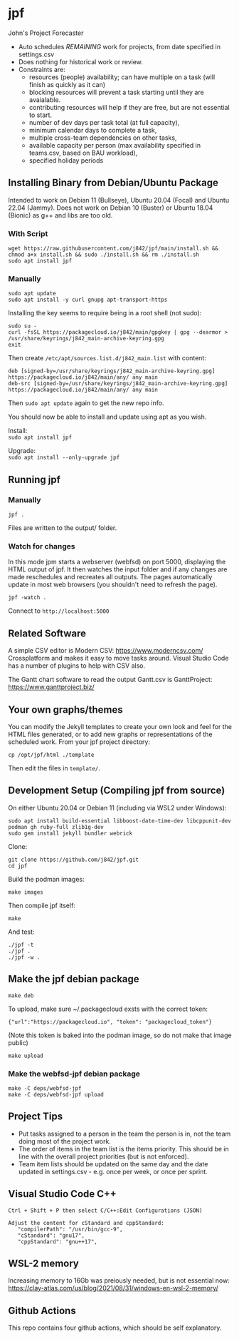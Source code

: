 # jpf

John's Project Forecaster

- Auto schedules *REMAINING* work for projects, from date specified in settings.csv
- Does nothing for historical work or review.
- Constraints are:
   - resources (people) availability; can have multiple on a task (will finish as quickly as it can)
   - blocking resources will prevent a task starting until they are avaialable.
   - contributing resources will help if they are free, but are not essential to start.
   - number of dev days per task total (at full capacity),
   - minimum calendar days to complete a task,
   - multiple cross-team dependencies on other tasks,
   - available capacity per person (max availability specified in teams.csv, based on BAU workload),
   - specified holiday periods

## Installing Binary from Debian/Ubuntu Package


Intended to work on Debian 11 (Bullseye), Ubuntu 20.04 (Focal) and Ubuntu 22.04 (Jammy). Does not work on Debian 10 (Buster) or Ubuntu 18.04 (Bionic) as g++ and libs are too old.

### With Script

```
wget https://raw.githubusercontent.com/j842/jpf/main/install.sh && chmod a+x install.sh && sudo ./install.sh && rm ./install.sh
sudo apt install jpf
```

### Manually

```
sudo apt update
sudo apt install -y curl gnupg apt-transport-https
```

Installing the key seems to require being in a root shell (not sudo):
```
sudo su -
curl -fsSL https://packagecloud.io/j842/main/gpgkey | gpg --dearmor > /usr/share/keyrings/j842_main-archive-keyring.gpg
exit
```

Then create `/etc/apt/sources.list.d/j842_main.list` with content:
```
deb [signed-by=/usr/share/keyrings/j842_main-archive-keyring.gpg] https://packagecloud.io/j842/main/any/ any main
deb-src [signed-by=/usr/share/keyrings/j842_main-archive-keyring.gpg] https://packagecloud.io/j842/main/any/ any main
```
Then `sudo apt update` again to get the new repo info.

You should now be able to install and update using apt as you wish.  
  
Install:  
`sudo apt install jpf`  
  
Upgrade:  
`sudo apt install --only-upgrade jpf`



## Running jpf

### Manually

`jpf .`

Files are written to the output/ folder.

### Watch for changes

In this mode jpm starts a webserver (webfsd) on port 5000, displaying the HTML output of jpf. 
It then watches the input folder and if any changes are made reschedules and recreates all outputs.
The pages automatically update in most web browsers (you shouldn't need to refresh the page).

```
jpf -watch .
```

Connect to `http://localhost:5000`

## Related Software

A simple CSV editor is Modern CSV:  https://www.moderncsv.com/
Crossplatform and makes it easy to move tasks around. Visual Studio
Code has a number of plugins to help with CSV also.

The Gantt chart software to read the output Gantt.csv is GanttProject:
https://www.ganttproject.biz/


## Your own graphs/themes

You can modify the Jekyll templates to create your own look and feel for the HTML files generated, or to add new graphs or representations of the scheduled work. From your jpf project directory:

```
cp /opt/jpf/html ./template
```

Then edit the files in `template/`.

## Development Setup (Compiling jpf from source)

On either Ubuntu 20.04 or Debian 11 (including via WSL2 under Windows):
```
sudo apt install build-essential libboost-date-time-dev libcppunit-dev podman gh ruby-full zlib1g-dev
sudo gem install jekyll bundler webrick
```

Clone:
```
git clone https://github.com/j842/jpf.git
cd jpf
```

Build the podman images:
```
make images
```

Then compile jpf itself:
```
make
```
And test:

```
./jpf -t
./jpf .
./jpf -w .
```

## Make the jpf debian package
```
make deb
```

To upload, make sure ~/.packagecloud exsts with the correct token:
```
{"url":"https://packagecloud.io", "token": "packagecloud_token"}
```
(Note this token is baked into the podman image, so do not make that image public)
```
make upload
```

### Make the webfsd-jpf debian package

```
make -C deps/webfsd-jpf
make -C deps/webfsd-jpf upload
```


## Project Tips

- Put tasks assigned to a person in the team the person is in, not the team doing most of the project work.
- The order of items in the team list is the items priority. This should be in line with the overall project priorities (but is not enforced).
- Team item lists should be updated on the same day and the date updated in settings.csv - e.g. once per week, or once per sprint.



## Visual Studio Code C++
```
Ctrl + Shift + P then select C/C++:Edit Configurations (JSON)

Adjust the content for cStandard and cppStandard:
   "compilerPath": "/usr/bin/gcc-9",
   "cStandard": "gnu17",
   "cppStandard": "gnu++17",
```

## WSL-2 memory
Increasing memory to 16Gb was preiously needed, but is not essential now:   
https://clay-atlas.com/us/blog/2021/08/31/windows-en-wsl-2-memory/


## Github Actions

This repo contains four github actions, which should be self explanatory.
